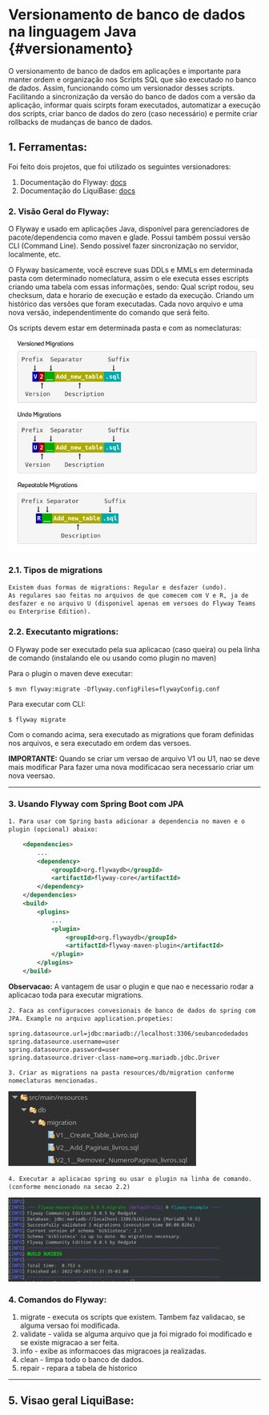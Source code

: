 # Versionamento de banco de dados na linguagem Java {#versionamento}

O versionamento de banco de dados em aplicações e importante para manter ordem e organização
nos Scripts SQL que são executado no banco de dados. Assim, funcionando como um versionador desses
scripts.
Facilitando a sincronização da versão do banco de dados com a versão da aplicação, informar quais scirpts
foram executados, automatizar a execução dos scripts, criar banco de dados do zero (caso necessário) e
permite criar rollbacks de mudanças de banco de dados.

## 1. Ferramentas:

Foi feito dois projetos, que foi utilizado os seguintes versionadores:
	
1. Documentação do Flyway: [docs](https://flywaydb.org/documentation/)
2. Documentação do LiquiBase: [docs](https://docs.liquibase.com/home.html)

### 2. Visão Geral do Flyway:
	
O Flyway e usado em aplicações Java, disponível para gerenciadores de pacote/dependencia como maven e glade.
Possui também possui versão CLI (Command Line).
Sendo possivel fazer sincronização no servidor, localmente, etc.

O Flyway basicamente, vocẽ escreve suas DDLs e MMLs em determinada pasta com determinado nomeclatura, assim o ele
executa esses escripts criando uma tabela com essas informações, sendo: Qual script rodou, seu checksum, data e horario de execução e 
estado da execução. Criando um histórico das versões que foram executadas.
Cada novo arquivo e uma nova versão, independentimente do comando que será feito.

Os scripts devem estar em determinada pasta e com as nomeclaturas:

![Imagem com os tipos de arquivo](tipo_arquivos_migration.png)

### 2.1. Tipos de migrations

	Existem duas formas de migrations: Regular e desfazer (undo).
	As regulares sao feitas no arquivos de que comecem com V e R, ja de desfazer e no arquivo U (disponivel apenas em versoes do Flyway Teams ou Enterprise Edition).

### 2.2. Executanto migrations:

O Flyway pode ser executado pela sua aplicacao (caso queira) ou pela linha de comando (instalando ele ou usando como plugin no maven)


Para o plugin o maven deve executar:

```console
$ mvn flyway:migrate -Dflyway.configFiles=flywayConfig.conf
```

Para executar com CLI:

```console
$ flyway migrate
```

Com o comando acima, sera executado as migrations que foram definidas nos arquivos, e sera executado em ordem das versoes.

__IMPORTANTE:__  Quando se criar um versao de arquivo V1 ou U1, nao se deve mais modificar
Para fazer uma nova modificacao sera necessario criar um nova veersao.

---

### 3. Usando Flyway com Spring Boot com JPA
	
	1. Para usar com Spring basta adicionar a dependencia no maven e o plugin (opcional) abaixo:
	
```xml
	<dependencies>
		...
		<dependency>
			<groupId>org.flywaydb</groupId>
			<artifactId>flyway-core</artifactId>
		</dependency>
	</dependencies>
	<build>
		<plugins>
			...
			<plugin>
				<groupId>org.flywaydb</groupId>
				<artifactId>flyway-maven-plugin</artifactId>
			</plugin>
		</plugins>
	</build>
```

__Observacao:__  A vantagem de usar o plugin e que nao e necessario rodar a aplicacao toda para executar migrations.

	2. Faca as configuracoes convesionais de banco de dados do spring com JPA. Example no arquivo application.propeties:
	
```properties
spring.datasource.url=jdbc:mariadb://localhost:3306/seubancodedados
spring.datasource.username=user
spring.datasource.password=user
spring.datasource.driver-class-name=org.mariadb.jdbc.Driver
```

	3. Criar as migrations na pasta resources/db/migration conforme nomeclaturas mencionadas.

![arquivos de versao do flyway](resources.png)

	4. Executar a aplicacao spring ou usar o plugin na linha de comando. (conforme mencionado na secao 2.2)
	
![exemplo migration](example-migration.png)

### 4. Comandos do Flyway:

1. migrate - executa os scripts que existem. Tambem faz validacao, se alguma versao foi modificada.
2. validate - valida se alguma arquivo que ja foi migrado foi modificado e se existe migracao a ser feita.
3. info - exibe as informacoes das migracoes ja realizadas. 
4. clean - limpa todo o banco de dados.
5. repair - repara a tabela de historico


---

## 5. Visao geral LiquiBase:

	